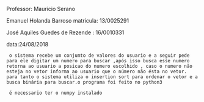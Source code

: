 Professor: Mauricio Serano

Emanuel Holanda Barroso matricula: 13/0025291

José Aquiles Guedes de Rezende : 16/0010331

data:24/08/2018

     o sistema recebe um conjumto de valores do usuario e a seguir pede para ele digitar um numero para buscar ,após isso busca esse numero retorna ao usuario a posicao do numero escolhido , caso o numero não esteja no vetor informa ao usuario que o número não ésta no vetor. para tanto o sistema utiliza o insertion sort para ordenar o vetor e a busca binária para buscar.o programa foi feito no python3
     
     é necessario ter o numpy instalado
